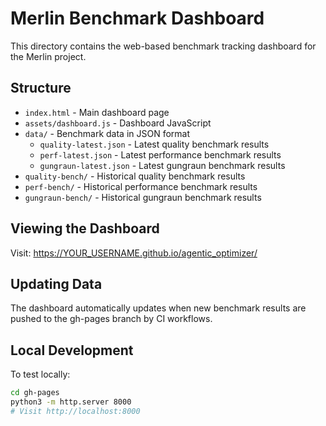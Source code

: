 # Merlin Benchmark Dashboard

This directory contains the web-based benchmark tracking dashboard for the Merlin project.

## Structure

- `index.html` - Main dashboard page
- `assets/dashboard.js` - Dashboard JavaScript
- `data/` - Benchmark data in JSON format
  - `quality-latest.json` - Latest quality benchmark results
  - `perf-latest.json` - Latest performance benchmark results
  - `gungraun-latest.json` - Latest gungraun benchmark results
- `quality-bench/` - Historical quality benchmark results
- `perf-bench/` - Historical performance benchmark results
- `gungraun-bench/` - Historical gungraun benchmark results

## Viewing the Dashboard

Visit: https://YOUR_USERNAME.github.io/agentic_optimizer/

## Updating Data

The dashboard automatically updates when new benchmark results are pushed to the gh-pages branch by CI workflows.

## Local Development

To test locally:
```bash
cd gh-pages
python3 -m http.server 8000
# Visit http://localhost:8000
```

